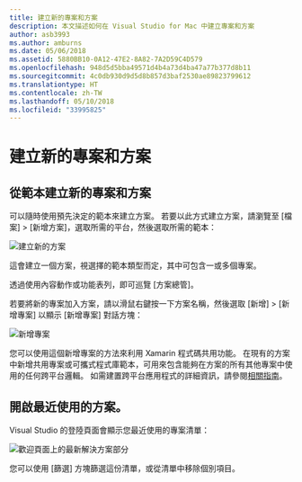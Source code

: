```yaml
---
title: 建立新的專案和方案
description: 本文描述如何在 Visual Studio for Mac 中建立專案和方案
author: asb3993
ms.author: amburns
ms.date: 05/06/2018
ms.assetid: 5880BB10-0A12-47E2-8A82-7A2D59C4D579
ms.openlocfilehash: 948d5d5bba49571d4b4a73d4ba47a77b377d8b11
ms.sourcegitcommit: 4c0db930d9d5d8b857d3baf2530ae89823799612
ms.translationtype: HT
ms.contentlocale: zh-TW
ms.lasthandoff: 05/10/2018
ms.locfileid: "33995825"
---
```

# <a name="creating-new-projects-and-solutions"></a>建立新的專案和方案

## <a name="creating-new-projects-and-solutions-from-a-template"></a>從範本建立新的專案和方案

可以隨時使用預先決定的範本來建立方案。 若要以此方式建立方案，請瀏覽至 [檔案] > [新增方案]，選取所需的平台，然後選取所需的範本：

![建立新的方案](media/projects-and-solutions-image0.png)

這會建立一個方案，視選擇的範本類型而定，其中可包含一或多個專案。

透過使用內容動作或功能表列，即可巡覽 [方案總管]。

若要將新的專案加入方案，請以滑鼠右鍵按一下方案名稱，然後選取 [新增] > [新增專案] 以顯示 [新增專案] 對話方塊：

 ![新增專案](media/projects-and-solutions-image4.png)

您可以使用這個新增專案的方法來利用 Xamarin 程式碼共用功能。 在現有的方案中新增共用專案或可攜式程式庫範本，可用來包含能夠在方案的所有其他專案中使用的任何跨平台邏輯。 如需建置跨平台應用程式的詳細資訊，請參閱[相關指南](https://developer.xamarin.com/guides/cross-platform/application_fundamentals/code-sharing/)。

## <a name="opening-recent-solutions"></a>開啟最近使用的方案。

Visual Studio 的登陸頁面會顯示您最近使用的專案清單：

 ![歡迎頁面上的最新解決方案部分](media/create-new-projects-recent.png)

您可以使用 [篩選] 方塊篩選這份清單，或從清單中移除個別項目。 
 